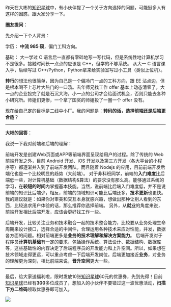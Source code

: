 昨天在大彬的[知识星球](https://mp.weixin.qq.com/s/6eAOmYiNhEjIvhhXoXm9QQ)中，有小伙伴提了一个关于方向选择的问题，可能挺多人有这样的困惑，跟大家分享一下。

**圈友提问**：

先介绍一下个人背景：

学历： **中流 985 硕**，偏门工科方向。

基础： 大一学过 C 语言后一直都有零碎地写一写代码，但是系统性地计算机学习不是很多。接触时间长一点点的应该是 C++，但学的不够系统。 从大一 C 语言课入手，后续写过 C++/Python，Python拿来给实验室写过小工具（类似上位机）。

**转行**的想法也很简单，因为自己是一个偏冷门一点的工科方向，跟 EE 沾点边，但是根本喝不上芯片大热门的一口汤。去年师兄找工作 offer 基本上动态清零了，大一点的企业投完了就是石沉大海，小一点的公司才会给面试机会，否则只能去各种小研究所。师姐们更惨，一个拿了国奖的师姐投了一圈一个 offer 没有。

现在给自己定的目标是二线中小厂。我的问题是：**转码的话，选择前端还是后端更合适**？


-----

**大彬的回答**：

我说一下我对前端和后端的理解：

前端开发是创建Web页面或APP等前端界面呈现给用户的过程。除了传统的 Web 前端开发之外，目前 Android 开发、iOS 开发以及第三方开发（各大平台的小程序等）都逐渐并入到了前端开发团队。而且随着 Nodejs 的应用，目前前端开发后端化也是一个比较明显的趋势（大前端）。
对于非科班同学，前端的**入门难度**比后端低一些，对计算机基础（数据结构&算法）的要求没有那么高。能够通过系统的学习，在**较短的时间**内掌握基本技能。当然，说前端比后端入门难度低，并不是说前端的知识比后端少，相反，前端的领域知识可能比后端还多，**技术更新**也更快。
我的建议就是：如果你对审美和交互本身就感兴趣，想做出那种让别人看到的东西，比较追求用户体验的话，那么推荐你选择前端。
另外，从**就业**的角度来说，前端开发相比后端开发，应该会更好找工作一些。

后端开发，比较关注业务和技术融合一起的技术整合能力，比较要从业务处理生命周期来设计接口，选择合适的中间件，合理运用各种技术来应对性能，并发，数据各方面的问题。相对前端更多是**业务的技术理解和解决方案能力**。
后端开发对于程序员**计算机基础**有一定的要求，包括操作系统、算法设计、数据结构、数据库等，这些基础性的内容决定了后端程序员的开发能力和上升空间。所以，如果想在技术领域走得更远，可以重点考虑一下后端开发岗位。后端更加接近**业务**，对业务的理解更为深刻，相比前端来说，**晋升空间**更大一些。

----

最后，给大家送福利啦，限时发放10张[知识星球](https://mp.weixin.qq.com/s/6eAOmYiNhEjIvhhXoXm9QQ)60元的优惠券，先到先得！目前[知识星球](https://mp.weixin.qq.com/s/6eAOmYiNhEjIvhhXoXm9QQ)已经有**300**多位成员了，想加入的小伙伴不要错过这一波优惠活动，**扫描下方二维码**领取优惠券即可加入。

![](http://img.topjavaer.cn/img/202412271108286.png)